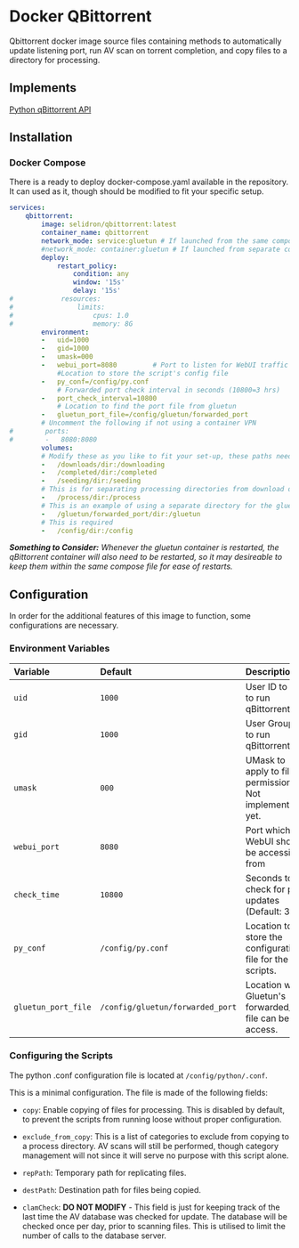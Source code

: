 # Docker QBittorrent
Qbittorrent docker image source files containing methods to automatically update listening port, run AV scan on torrent completion, and copy files to a directory for processing.

## Implements
<a href=https://github.com/rmartin16/qbittorrent-api>Python qBittorrent API</a>

## Installation

### Docker Compose
There is a ready to deploy docker-compose.yaml available in the repository. It can used as it, though should be modified to fit your specific setup.

```yaml
services:
    qbittorrent:
        image: selidron/qbittorrent:latest
        container_name: qbittorrent
        network_mode: service:gluetun # If launched from the same compose file
        #network_mode: container:gluetun # If launched from separate compose files
        deploy:
            restart_policy:
                condition: any
                window: '15s'
                delay: '15s'
#            resources:
#                limits:
#                    cpus: 1.0
#                    memory: 8G
        environment:
        -   uid=1000
        -   gid=1000
        -   umask=000
        -   webui_port=8080         # Port to listen for WebUI traffic
            #Location to store the script's config file
        -   py_conf=/config/py.conf
            # Forwarded port check interval in seconds (10800=3 hrs)
        -   port_check_interval=10800
            # Location to find the port file from gluetun
        -   gluetun_port_file=/config/gluetun/forwarded_port
        # Uncomment the following if not using a container VPN
#        ports:
#        -   8080:8080
        volumes:
        # Modify these as you like to fit your set-up, these paths need to be set in QBittorrent config as well
        -   /downloads/dir:/downloading
        -   /completed/dir:/completed
        -   /seeding/dir:/seeding
        # This is for separating processing directories from download directories
        -   /process/dir:/process
        # This is an example of using a separate directory for the gluetun file
        -   /gluetun/forwarded_port/dir:/gluetun
        # This is required
        -   /config/dir:/config
```

<i><b>Something to Consider:</b> Whenever the gluetun container is restarted, the qBittorrent container will also need to be restarted, so it may desireable to keep them within the same compose file for ease of restarts.</i>

## Configuration
In order for the additional features of this image to function, some configurations are necessary.

### Environment Variables
|   Variable    |   Default |   Description |
|   :------     |   :------ |   :------     |
|   `uid`       |   `1000`  |   User ID to use to run qBittorrent   |
|   `gid`       |   `1000`  |   User Group ID to run qBittorrent |
|   `umask`     |   `000`   |   UMask to apply to file permissions<br>Not implemented yet.  |
|   `webui_port`|   `8080`  |   Port which the WebUI should be accessible from|
|   `check_time`|   `10800` |   Seconds to check for port updates (Default: 3hrs)|
| `py_conf` | `/config/py.conf` | Location to store the configuration file for the scripts. |
| `gluetun_port_file` | `/config/gluetun/forwarded_port` | Location where Gluetun's forwarded_port file can be access. |

### Configuring the Scripts
The python .conf configuration file is located at ```/config/python/.conf```.

This is a minimal configuration. The file is made of the following fields:

- `copy`: Enable copying of files for processing. This is disabled by default, to prevent the scripts from running loose without proper configuration.

- ```exclude_from_copy```: This is a list of categories to exclude from copying to a process directory. AV scans will still be performed, though category management will not since it will serve no purpose with this script alone.

- ```repPath```: Temporary path for replicating files.

- ```destPath```: Destination path for files being copied.

- ```clamCheck```: <b>DO NOT MODIFY</b> - This field is just for keeping track of the last time the AV database was checked for update. The database will be checked once per day, prior to scanning files. This is utilised to limit the number of calls to the database server.
